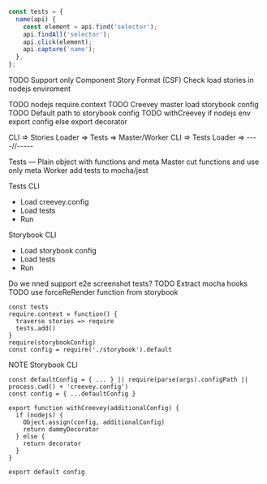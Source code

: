 ```ts
const tests = {
  name(api) {
    const element = api.find('selector');
    api.findAll('selector');
    api.click(element);
    api.capture('name');
  },
};
```

TODO Support only Component Story Format (CSF)
Check load stories in nodejs enviroment

TODO nodejs require.context
TODO Creevey master load storybook config
TODO Default path to storybook config
TODO withCreevey if nodejs env export config else export decorator

CLI => Stories Loader => Tests => Master/Worker
CLI => Tests Loader => ----//-----

Tests — Plain object with functions and meta
Master cut functions and use only meta
Worker add tests to mocha/jest

Tests CLI

- Load creevey.config
- Load tests
- Run

Storybook CLI

- Load storybook config
- Load tests
- Run

Do we nned support e2e screenshot tests?
TODO Extract mocha hooks
TODO use forceReRender function from storybook

```tsx
const tests
require.context = function() {
  traverse stories => require
  tests.add()
}
require(storybookConfig)
const config = require('./storybook').default
```

NOTE Storybook CLI

```tsx
const defaultConfig = { ... } || require(parse(args).configPath || process.cwd() + 'creevey.config')
const config = { ...defaultConfig }

export function withCreevey(additionalConfig) {
  if (nodejs) {
    Object.assign(config, additionalConfig)
    return dummyDecorator
  } else {
    return decorator
  }
}

export default config
```
